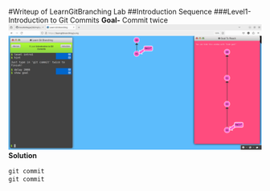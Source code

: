 #Writeup of LearnGitBranching Lab
##Introduction Sequence
###Level1-Introduction to Git Commits
**Goal-** Commit twice 
![Introduction to git commit](./images/introToGitCommit.png)
**Solution**
```
git commit
git commit
